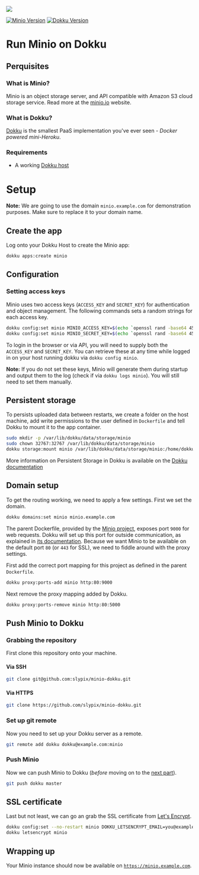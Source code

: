 ![](header.png)

[![Minio Version](https://img.shields.io/badge/Minio-latest-blue.svg)]() [![Dokku Version](https://img.shields.io/badge/Dokku-v0.11.2-blue.svg)]()

# Run Minio on Dokku

## Perquisites

### What is Minio?

Minio is an object storage server, and API compatible with Amazon S3 cloud
storage service. Read more at the [minio.io](https://www.minio.io/) website.

### What is Dokku?

[Dokku](http://dokku.viewdocs.io/dokku/) is the smallest PaaS implementation
you've ever seen - _Docker powered mini-Heroku_.

### Requirements
* A working [Dokku host](http://dokku.viewdocs.io/dokku/getting-started/installation/)

# Setup

**Note:** We are going to use the domain `minio.example.com` for demonstration
purposes. Make sure to replace it to your domain name.

## Create the app
Log onto your Dokku Host to create the Minio app:

```bash
dokku apps:create minio
```

## Configuration

### Setting access keys

Minio uses two access keys (`ACCESS_KEY` and `SECRET_KEY`) for authentication
and object management. The following commands sets a random strings for each
access key.

```bash
dokku config:set minio MINIO_ACCESS_KEY=$(echo `openssl rand -base64 45` | tr -d \=+ | cut -c 1-20)
dokku config:set minio MINIO_SECRET_KEY=$(echo `openssl rand -base64 45` | tr -d \=+ | cut -c 1-32)
```

To login in the browser or via API, you will need to supply both the
`ACCESS_KEY` and `SECRET_KEY`. You can retrieve these at any time while logged
in on your host running dokku via `dokku config minio`.

**Note:** If you do not set these keys, Minio will generate them during startup
and output them to the log (check if via `dokku logs minio`). You will still
need to set them manually.


## Persistent storage

To persists uploaded data between restarts, we create a folder on the host
machine, add write permissions to the user defined in `Dockerfile` and tell
Dokku to mount it to the app container.

```bash
sudo mkdir -p /var/lib/dokku/data/storage/minio
sudo chown 32767:32767 /var/lib/dokku/data/storage/minio
dokku storage:mount minio /var/lib/dokku/data/storage/minio:/home/dokku/data
```

More information on Persistent Storage in Dokku is available on the [Dokku documentation](http://dokku.viewdocs.io/dokku/advanced-usage/persistent-storage/)

## Domain setup

To get the routing working, we need to apply a few settings. First we set
the domain.

```bash
dokku domains:set minio minio.example.com
```

The parent Dockerfile, provided by the [Minio
project](https://github.com/minio/minio), exposes port `9000` for web requests.
Dokku will set up this port for outside communication, as explained in [its
documentation](http://dokku.viewdocs.io/dokku/advanced-usage/proxy-management/#proxy-port-mapping).
Because we want Minio to be available on the default port `80` (or `443` for
SSL), we need to fiddle around with the proxy settings.

First add the correct port mapping for this project as defined in the parent
`Dockerfile`.

```bash
dokku proxy:ports-add minio http:80:9000
```

Next remove the proxy mapping added by Dokku.

```bash
dokku proxy:ports-remove minio http:80:5000
```

## Push Minio to Dokku

### Grabbing the repository

First clone this repository onto your machine.

#### Via SSH

```bash
git clone git@github.com:slypix/minio-dokku.git
```

#### Via HTTPS

```bash
git clone https://github.com/slypix/minio-dokku.git
```

### Set up git remote

Now you need to set up your Dokku server as a remote.

```bash
git remote add dokku dokku@example.com:minio
```

### Push Minio

Now we can push Minio to Dokku (_before_ moving on to the [next part](#domain-and-ssl-certificate)).

```bash
git push dokku master
```

## SSL certificate

Last but not least, we can go an grab the SSL certificate from [Let's
Encrypt](https://letsencrypt.org/).

```bash
dokku config:set --no-restart minio DOKKU_LETSENCRYPT_EMAIL=you@example.com
dokku letsencrypt minio
```

## Wrapping up

Your Minio instance should now be available on [`https://minio.example.com`](https://minio.example.com).
